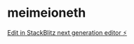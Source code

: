 # meimeioneth

[Edit in StackBlitz next generation editor ⚡️](https://stackblitz.com/~/github.com/Suleymanozkan1/meimeioneth)